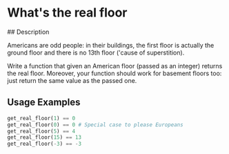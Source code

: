# What's the real floor

## Description

Americans are odd people: in their buildings, the first floor is actually the ground floor and there is no 13th floor ('cause of superstition).

Write a function that given an American floor (passed as an integer) returns the real floor.
Moreover, your function should work for basement floors too: just return the same value as the passed one.

## Usage Examples

```python
get_real_floor(1) == 0
get_real_floor(0) == 0 # Special case to please Europeans
get_real_floor(5) == 4
get_real_floor(15) == 13
get_real_floor(-3) == -3
```
